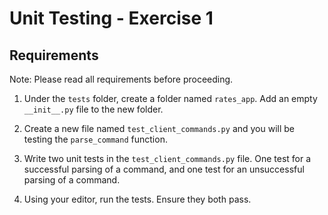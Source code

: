 # Unit Testing - Exercise 1

## Requirements

Note: Please read all requirements before proceeding.

1. Under the `tests` folder, create a folder named `rates_app`. Add an empty `__init__.py` file to the new folder.

2. Create a new file named `test_client_commands.py` and you will be testing the `parse_command` function.

3. Write two unit tests in the `test_client_commands.py` file. One test for a successful parsing of a command, and one test for an unsuccessful parsing of a command.

4. Using your editor, run the tests. Ensure they both pass.
